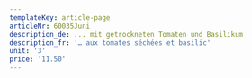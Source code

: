 ```yaml
---
templateKey: article-page
articleNr: 60035Juni
description_de: ... mit getrockneten Tomaten und Basilikum
description_fr: '… aux tomates séchées et basilic'
unit: '3'
price: '11.50'
---
```


